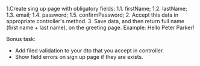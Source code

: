 1.Create sing up page with obligatory fields:
    1.1. firstName;
    1.2. lastName;
    1.3. email;
    1.4. password;
    1.5. confirmPassword;
2. Accept this data in appropriate сontroller's method.
3. Save data, and then return full name (first name + last name), on the greeting page. Example: Hello Peter Parker!

Bonus task:
- Add filed validation to your dto that you accept in controller.
- Show field errors on sign up page if they are exists.
